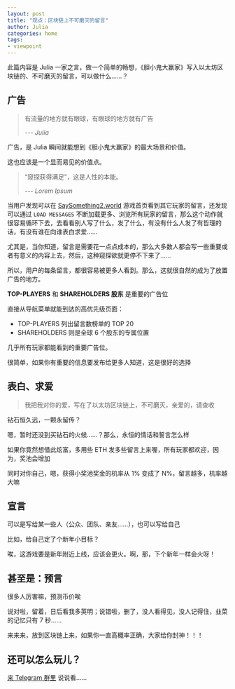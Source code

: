 ```yaml
---
layout: post
title: "观点：区块链上不可磨灭的留言"
author: Julia
categories: home
tags:
- viewpoint
---
```


此篇内容是 Julia 一家之言，做一个简单的畅想，《胆小鬼大赢家》写入以太坊区块链的、不可磨灭的留言，可以做什么……？


## 广告

> 有流量的地方就有眼球，有眼球的地方就有广告
>
> _--- Julia_

广告，是 Julia 瞬间就能想到《胆小鬼大赢家》的最大场景和价值。

这也应该是一个显而易见的价值点。

> “窥探获得满足”，这是人性的本能。
>
> _--- Lorem Ipsum_

当用户发现可以在 [SaySomething2.world](https://saysomething2.world)
游戏首页看到其它玩家的留言，还发现可以通过 `LOAD MESSAGES`
不断加载更多、浏览所有玩家的留言，那么这个动作就很容易循环下去，去看看别人写了什么，发了什么，有没有什么人发了有哲理的话，有没有谁在向谁表白求爱……

尤其是，当你知道，留言是需要花一点点成本的，那么大多数人都会写一些重要或者有意义的内容上去，然后，这种窥探欲就更停不下来了……

所以，用户的每条留言，都很容易被更多人看到。那么，这就很自然的成为了放置广告的地方。

**TOP-PLAYERS** 和 **SHAREHOLDERS 股东** 是重要的广告位

直接从导航菜单就能到达的高优先级页面：

- TOP-PLAYERS 列出留言数榜单的 TOP 20
- SHAREHOLDERS 则是全球 6 个股东的专属位置

几乎所有玩家都能看到的重要广告位。

很简单，如果你有重要的信息要发布给更多人知道，这是很好的选择


## 表白、求爱

> 我把我对你的爱，写在了以太坊区块链上，不可磨灭，亲爱的，请查收

钻石恒久远，一颗永留传？

嗯，暂时还没到买钻石的火候……？那么，永恒的情话和誓言怎么样

如果你竟然想借此炫富，多用些 ETH 发多些留言上来喔，所有玩家都欢迎，因为，奖池会增加

同时对你自己，嗯，获得小奖池奖金的机率从 1% 变成了 N%，留言越多，机率越大嘛


## 宣言

可以是写给某一些人（公众、团队、亲友……），也可以写给自己

比如，给自己定了个新年小目标？

唉，这游戏要是新年附近上线，应该会更火。啊，那，下个新年一样会火呀！


## 甚至是：预言

很多人厉害嘛，预测币价唉

说对啦，留着，日后看我多英明；说错啦，删了，没人看得见，没人记得住，韭菜的记忆只有 7 秒……

来来来，放到区块链上来，如果你一直高概率正确，大家给你封神！！！


## 还可以怎么玩儿？

[来 Telegram 群里](https://t.me/juliaGroup) 说说看……

